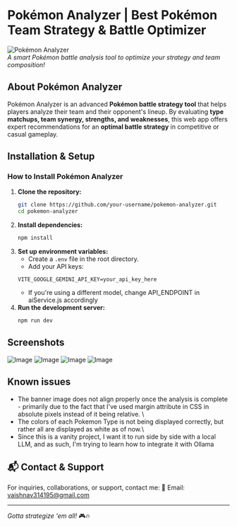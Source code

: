 

# Pokémon Analyzer | Best Pokémon Team Strategy & Battle Optimizer

![Pokémon Analyzer](https://github.com/user-attachments/assets/0f93d073-7cc7-4339-89a6-1202d7de5c4b)  
*A smart Pokémon battle analysis tool to optimize your strategy and team composition!*

## About Pokémon Analyzer
Pokémon Analyzer is an advanced **Pokémon battle strategy tool** that helps players analyze their team and their opponent's lineup. By evaluating **type matchups, team synergy, strengths, and weaknesses**, this web app offers expert recommendations for an **optimal battle strategy** in competitive or casual gameplay.

## Installation & Setup
### How to Install Pokémon Analyzer
1. **Clone the repository:**
   ```sh
   git clone https://github.com/your-username/pokemon-analyzer.git
   cd pokemon-analyzer
   ```
2. **Install dependencies:**
   ```sh
   npm install
   ```
3. **Set up environment variables:**
   - Create a `.env` file in the root directory.
   - Add your API keys:
   ```env
   VITE_GOOGLE_GEMINI_API_KEY=your_api_key_here
   ```
   - If you're using a different model, change API_ENDPOINT in aiService.js accordingly
5. **Run the development server:**
   ```sh
   npm run dev
   ```

## Screenshots
![Image](https://github.com/user-attachments/assets/edd7d64a-bdee-4a72-93ab-aed726bc4567)
![Image](https://github.com/user-attachments/assets/8150a19d-0386-485a-a69a-c5941117142c)
![Image](https://github.com/user-attachments/assets/3c4385cf-2fe4-4b42-97d6-2db40afe754a)
![Image](https://github.com/user-attachments/assets/b4aac7d4-fd2b-4cec-b788-c1baaaf5e022)

## Known issues
- The banner image does not align properly once the analysis is complete - primarily due to the fact that I've used margin attribute in CSS in absolute pixels instead of it being relative. \
- The colors of each Pokemon Type is not being displayed correctly, but rather all are displayed as white as of now.\
- Since this is a vanity project, I want it to run side by side with a local LLM, and as such, I'm trying to learn how to integrate it with Ollama

## 📬 Contact & Support
For inquiries, collaborations, or support, contact me:
📧 Email: vaishnav314195@gmail.com

---
*Gotta strategize 'em all!* 🎮🔥
